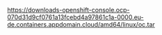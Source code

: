 https://downloads-openshift-console.ocp-070d31d9cf0761a13fcebd4a97861c1a-0000.eu-de.containers.appdomain.cloud/amd64/linux/oc.tar
